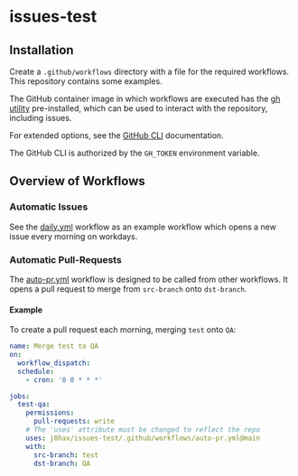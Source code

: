 # issues-test

## Installation

Create a `.github/workflows` directory with a file for the required workflows. This repository contains some examples.

The GitHub container image in which workflows are executed has the [gh utility](https://cli.github.com/) pre-installed, which can be used to interact with the repository, including issues.

For extended options, see the [GitHub CLI](https://cli.github.com/manual/gh_issue_create) documentation.

The GitHub CLI is authorized by the `GH_TOKEN` environment variable.

## Overview of Workflows

### Automatic Issues

See the [daily.yml](/.github/workflows/daily.yml) workflow as an example workflow which opens a new issue every morning on workdays.

### Automatic Pull-Requests

The [auto-pr.yml](/.github/workflows/auto-pr.yml) workflow is designed to be called from other workflows.
It opens a pull request to merge from `src-branch` onto `dst-branch`.

#### Example

To create a pull request each morning, merging `test` onto `QA`:

```yaml
name: Merge test to QA
on:
  workflow_dispatch:
  schedule:
    - cron: '0 8 * * *'

jobs:
  test-qa:
    permissions:
      pull-requests: write
    # The 'uses' attribute must be changed to reflect the repo
    uses: j0hax/issues-test/.github/workflows/auto-pr.yml@main
    with:
      src-branch: test
      dst-branch: QA
```
